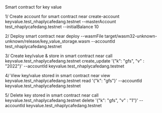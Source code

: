Smart contract for key value

1/ Create account for smart contract
near create-account keyvalue.test_nhaplycafedang.testnet --masterAccount test_nhaplycafedang.testnet --initialBalance 10

2/ Deploy smart contract
near deploy --wasmFile target/wasm32-unknown-unknown/release/key_value_storage.wasm --accountId test_nhaplycafedang.testnet

3/ Create key/value & store in smart contract
near call keyvalue.test_nhaplycafedang.testnet create_update '{"k": "gfs", "v" : "2022"}' --accountId keyvalue.test_nhaplycafedang.testnet

4/ View key/value stored in smart contract
near view keyvalue.test_nhaplycafedang.testnet read '{"k": "gfs"}' --accountId keyvalue.test_nhaplycafedang.testnet

5/ Delete key stored in smart contract
near call keyvalue.test_nhaplycafedang.testnet delete '{"k": "gfs", "v" : "1"}' --accountId keyvalue.test_nhaplycafedang.testnet
